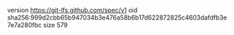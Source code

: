 version https://git-lfs.github.com/spec/v1
oid sha256:999d2cbb65b947034b3e476a58b6b17d622872825c4603dafdfb3e7e7a280fbc
size 579
